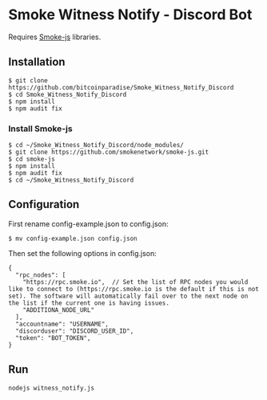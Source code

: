# Smoke Witness Notify - Discord Bot

Requires [Smoke-js](https://github.com/smokenetwork/) libraries.

## Installation

```
$ git clone https://github.com/bitcoinparadise/Smoke_Witness_Notify_Discord
$ cd Smoke_Witness_Notify_Discord
$ npm install 
$ npm audit fix
```

### Install Smoke-js

```
$ cd ~/Smoke_Witness_Notify_Discord/node_modules/
$ git clone https://github.com/smokenetwork/smoke-js.git
$ cd smoke-js
$ npm install
$ npm audit fix
$ cd ~/Smoke_Witness_Notify_Discord
```

## Configuration
First rename config-example.json to config.json:

```
$ mv config-example.json config.json
```

Then set the following options in config.json:
```
{
  "rpc_nodes": [
    "https://rpc.smoke.io",  // Set the list of RPC nodes you would like to connect to (https://rpc.smoke.io is the default if this is not set). The software will automatically fail over to the next node on the list if the current one is having issues.
    "ADDITIONA_NODE_URL"
  ],
  "accountname": "USERNAME",
  "discorduser": "DISCORD_USER_ID",
  "token": "BOT_TOKEN",
}
```

## Run

```
nodejs witness_notify.js
```
